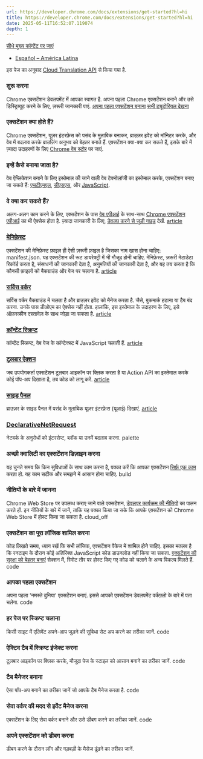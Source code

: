 ```yaml
---
url: https://developer.chrome.com/docs/extensions/get-started?hl=hi
title: https://developer.chrome.com/docs/extensions/get-started?hl=hi
date: 2025-05-11T16:52:07.119074
depth: 1
---
```


[ सीधे मुख्य कॉन्टेंट पर जाएं ](https://developer.chrome.com/docs/extensions/get-started?hl=hi#main-content)
  * [Español – América Latina](https://developer.chrome.com/docs/extensions/get-started?hl=es-419)




इस पेज का अनुवाद [Cloud Translation API](https://cloud.google.com/translate/?hl=hi) से किया गया है. 


###  शुरू करना 
Chrome एक्सटेंशन डेवलपमेंट में आपका स्वागत है. अपना पहला Chrome एक्सटेंशन बनाने और उसे डिस्ट्रिब्यूट करने के लिए, ज़रूरी जानकारी पाएं. 
[अपना पहला एक्सटेंशन बनाना](https://developer.chrome.com/docs/extensions/get-started/tutorial/hello-world?hl=hi) [सभी ट्यूटोरियल देखना](https://developer.chrome.com/docs/extensions/get-started?hl=hi#tutorials)
###  एक्सटेंशन क्या होते हैं? 
Chrome एक्सटेंशन, यूज़र इंटरफ़ेस को पसंद के मुताबिक बनाकर, ब्राउज़र इवेंट को मॉनिटर करके, और वेब में बदलाव करके ब्राउज़िंग अनुभव को बेहतर बनाते हैं. एक्सटेंशन क्या-क्या कर सकते हैं, इसके बारे में ज़्यादा उदाहरणों के लिए [Chrome वेब स्टोर](https://chromewebstore.google.com/?hl=hi) पर जाएं. 
###  इन्हें कैसे बनाया जाता है? 
वेब ऐप्लिकेशन बनाने के लिए इस्तेमाल की जाने वाली वेब टेक्नोलॉजी का इस्तेमाल करके, एक्सटेंशन बनाए जा सकते हैं: [एचटीएमएल](https://web.dev/learn/html?hl=hi), [सीएसएस](https://web.dev/learn/css?hl=hi), और [JavaScript](https://developer.mozilla.org/docs/Learn/JavaScript). 
###  वे क्या कर सकते हैं? 
अलग-अलग काम करने के लिए, एक्सटेंशन के पास [वेब एपीआई](https://developer.mozilla.org/docs/Web/API) के साथ-साथ [Chrome एक्सटेंशन एपीआई](https://developer.chrome.com/docs/extensions/reference?hl=hi) का भी ऐक्सेस होता है. ज़्यादा जानकारी के लिए, [डेवलप करने से जुड़ी गाइड](https://developer.chrome.com/docs/extensions/develop?hl=hi) देखें. 
[ article  ](https://developer.chrome.com/docs/extensions/reference/manifest?hl=hi)
###  [ मेनिफ़ेस्ट ](https://developer.chrome.com/docs/extensions/reference/manifest?hl=hi)
एक्सटेंशन की मेनिफ़ेस्ट फ़ाइल ही ऐसी ज़रूरी फ़ाइल है जिसका नाम खास होना चाहिए: manifest.json. यह एक्सटेंशन की रूट डायरेक्ट्री में भी मौजूद होनी चाहिए. मेनिफ़ेस्ट, ज़रूरी मेटाडेटा रिकॉर्ड करता है, संसाधनों की जानकारी देता है, अनुमतियों की जानकारी देता है, और यह तय करता है कि कौनसी फ़ाइलों को बैकग्राउंड और पेज पर चलाना है. 
[ article  ](https://developer.chrome.com/docs/extensions/develop/concepts/service-workers?hl=hi)
###  [ सर्विस वर्कर ](https://developer.chrome.com/docs/extensions/develop/concepts/service-workers?hl=hi)
सर्विस वर्कर बैकग्राउंड में चलता है और ब्राउज़र इवेंट को मैनेज करता है. जैसे, बुकमार्क हटाना या टैब बंद करना. उनके पास डीओएम का ऐक्सेस नहीं होता. हालांकि, इस इस्तेमाल के उदाहरण के लिए, इसे ऑफ़स्क्रीन दस्तावेज़ के साथ जोड़ा जा सकता है. 
[ article  ](https://developer.chrome.com/docs/extensions/develop/concepts/content-scripts?hl=hi)
###  [ कॉन्टेंट स्क्रिप्ट ](https://developer.chrome.com/docs/extensions/develop/concepts/content-scripts?hl=hi)
कॉन्टेंट स्क्रिप्ट, वेब पेज के कॉन्टेक्स्ट में JavaScript चलाती हैं. 
[ article  ](https://developer.chrome.com/docs/extensions/reference/api/action?hl=hi)
###  [ टूलबार ऐक्शन ](https://developer.chrome.com/docs/extensions/reference/api/action?hl=hi)
जब उपयोगकर्ता एक्सटेंशन टूलबार आइकॉन पर क्लिक करता है या Action API का इस्तेमाल करके कोई पॉप-अप दिखाता है, तब कोड को लागू करें. 
[ article  ](https://developer.chrome.com/docs/extensions/reference/api/sidePanel?hl=hi)
###  [ साइड पैनल ](https://developer.chrome.com/docs/extensions/reference/api/sidePanel?hl=hi)
ब्राउज़र के साइड पैनल में पसंद के मुताबिक यूज़र इंटरफ़ेस (यूआई) दिखाएं. 
[ article  ](https://developer.chrome.com/docs/extensions/reference/api/declarativeNetRequest?hl=hi)
###  [ DeclarativeNetRequest ](https://developer.chrome.com/docs/extensions/reference/api/declarativeNetRequest?hl=hi)
नेटवर्क के अनुरोधों को इंटरसेप्ट, ब्लॉक या उनमें बदलाव करना. 
palette 
###  अच्छी क्वालिटी का एक्सटेंशन डिज़ाइन करना 
यह चुनते समय कि किन सुविधाओं के साथ काम करना है, पक्का करें कि आपका एक्सटेंशन [सिर्फ़ एक काम](https://developer.chrome.com/docs/webstore/program-policies/quality-guidelines-faq?hl=hi) करता हो. यह काम सटीक और समझने में आसान होना चाहिए. 
build 
###  नीतियों के बारे में जानना 
Chrome Web Store पर उपलब्ध कराए जाने वाले एक्सटेंशन, [डेवलपर कार्यक्रम की नीतियों](https://developer.chrome.com/docs/webstore/program-policies?hl=hi) का पालन करते हों. इन नीतियों के बारे में जानें, ताकि यह पक्का किया जा सके कि आपके एक्सटेंशन को Chrome Web Store में होस्ट किया जा सकता है. 
cloud_off 
###  एक्सटेंशन का पूरा लॉजिक शामिल करना 
कोड लिखते समय, ध्यान रखें कि सभी लॉजिक, एक्सटेंशन पैकेज में शामिल होने चाहिए. इसका मतलब है कि रनटाइम के दौरान कोई अतिरिक्त JavaScript कोड डाउनलोड नहीं किया जा सकता. [एक्सटेंशन की सुरक्षा को बेहतर बनाएं](https://developer.chrome.com/docs/extensions/migrating/improve-security?hl=hi) सेक्शन में, रिमोट तौर पर होस्ट किए गए कोड को चलाने के अन्य विकल्प मिलते हैं. 
code 
###  आपका पहला एक्सटेंशन 
अपना पहला 'नमस्ते दुनिया' एक्सटेंशन बनाएं. इससे आपको एक्सटेंशन डेवलपमेंट वर्कफ़्लो के बारे में पता चलेगा. 
code 
###  हर पेज पर स्क्रिप्ट चलाना 
किसी साइट में एलिमेंट अपने-आप जुड़ने की सुविधा सेट अप करने का तरीका जानें. 
code 
###  ऐक्टिव टैब में स्क्रिप्ट इंजेक्ट करना 
टूलबार आइकॉन पर क्लिक करके, मौजूदा पेज के स्टाइल को आसान बनाने का तरीका जानें. 
code 
###  टैब मैनेजर बनाना 
ऐसा पॉप-अप बनाने का तरीका जानें जो आपके टैब मैनेज करता है. 
code 
###  सेवा वर्कर की मदद से इवेंट मैनेज करना 
एक्सटेंशन के लिए सेवा वर्कर बनाने और उसे डीबग करने का तरीका जानें. 
code 
###  अपने एक्सटेंशन को डीबग करना 
डीबग करने के दौरान लॉग और गड़बड़ी के मैसेज ढूंढने का तरीका जानें. 

